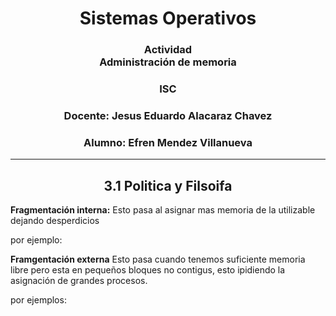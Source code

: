 <!--Portada-->
<div align="center">

# Sistemas Operativos

### Actividad<br>Administración de memoria

### ISC

### Docente: Jesus Eduardo Alacaraz Chavez

### Alumno: Efren Mendez Villanueva

</div>

___
<!--3.1 Política y filosofía-->
<div align="center">

## 3.1 Politica y Filsoifa
</div>

**Fragmentación interna:** Esto pasa al asignar mas memoria de la utilizable dejando desperdicios

por ejemplo:

**Framgentación externa** Esto pasa cuando tenemos suficiente memoria libre pero esta en pequeños bloques no contigus, esto ipidiendo la asignación de grandes procesos.

por ejemplos:


